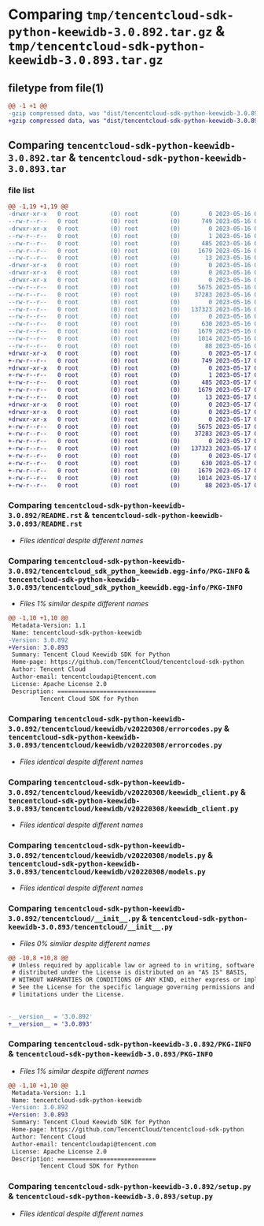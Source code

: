 # Comparing `tmp/tencentcloud-sdk-python-keewidb-3.0.892.tar.gz` & `tmp/tencentcloud-sdk-python-keewidb-3.0.893.tar.gz`

## filetype from file(1)

```diff
@@ -1 +1 @@
-gzip compressed data, was "dist/tencentcloud-sdk-python-keewidb-3.0.892.tar", last modified: Tue May 16 00:39:45 2023, max compression
+gzip compressed data, was "dist/tencentcloud-sdk-python-keewidb-3.0.893.tar", last modified: Wed May 17 03:34:23 2023, max compression
```

## Comparing `tencentcloud-sdk-python-keewidb-3.0.892.tar` & `tencentcloud-sdk-python-keewidb-3.0.893.tar`

### file list

```diff
@@ -1,19 +1,19 @@
-drwxr-xr-x   0 root         (0) root         (0)        0 2023-05-16 00:39:45.000000 tencentcloud-sdk-python-keewidb-3.0.892/
--rw-r--r--   0 root         (0) root         (0)      749 2023-05-16 00:39:45.000000 tencentcloud-sdk-python-keewidb-3.0.892/README.rst
-drwxr-xr-x   0 root         (0) root         (0)        0 2023-05-16 00:39:45.000000 tencentcloud-sdk-python-keewidb-3.0.892/tencentcloud_sdk_python_keewidb.egg-info/
--rw-r--r--   0 root         (0) root         (0)        1 2023-05-16 00:39:45.000000 tencentcloud-sdk-python-keewidb-3.0.892/tencentcloud_sdk_python_keewidb.egg-info/dependency_links.txt
--rw-r--r--   0 root         (0) root         (0)      485 2023-05-16 00:39:45.000000 tencentcloud-sdk-python-keewidb-3.0.892/tencentcloud_sdk_python_keewidb.egg-info/SOURCES.txt
--rw-r--r--   0 root         (0) root         (0)     1679 2023-05-16 00:39:45.000000 tencentcloud-sdk-python-keewidb-3.0.892/tencentcloud_sdk_python_keewidb.egg-info/PKG-INFO
--rw-r--r--   0 root         (0) root         (0)       13 2023-05-16 00:39:45.000000 tencentcloud-sdk-python-keewidb-3.0.892/tencentcloud_sdk_python_keewidb.egg-info/top_level.txt
-drwxr-xr-x   0 root         (0) root         (0)        0 2023-05-16 00:39:45.000000 tencentcloud-sdk-python-keewidb-3.0.892/tencentcloud/
-drwxr-xr-x   0 root         (0) root         (0)        0 2023-05-16 00:39:45.000000 tencentcloud-sdk-python-keewidb-3.0.892/tencentcloud/keewidb/
-drwxr-xr-x   0 root         (0) root         (0)        0 2023-05-16 00:39:45.000000 tencentcloud-sdk-python-keewidb-3.0.892/tencentcloud/keewidb/v20220308/
--rw-r--r--   0 root         (0) root         (0)     5675 2023-05-16 00:39:45.000000 tencentcloud-sdk-python-keewidb-3.0.892/tencentcloud/keewidb/v20220308/errorcodes.py
--rw-r--r--   0 root         (0) root         (0)    37283 2023-05-16 00:39:45.000000 tencentcloud-sdk-python-keewidb-3.0.892/tencentcloud/keewidb/v20220308/keewidb_client.py
--rw-r--r--   0 root         (0) root         (0)        0 2023-05-16 00:39:45.000000 tencentcloud-sdk-python-keewidb-3.0.892/tencentcloud/keewidb/v20220308/__init__.py
--rw-r--r--   0 root         (0) root         (0)   137323 2023-05-16 00:39:45.000000 tencentcloud-sdk-python-keewidb-3.0.892/tencentcloud/keewidb/v20220308/models.py
--rw-r--r--   0 root         (0) root         (0)        0 2023-05-16 00:39:45.000000 tencentcloud-sdk-python-keewidb-3.0.892/tencentcloud/keewidb/__init__.py
--rw-r--r--   0 root         (0) root         (0)      630 2023-05-16 00:39:45.000000 tencentcloud-sdk-python-keewidb-3.0.892/tencentcloud/__init__.py
--rw-r--r--   0 root         (0) root         (0)     1679 2023-05-16 00:39:45.000000 tencentcloud-sdk-python-keewidb-3.0.892/PKG-INFO
--rw-r--r--   0 root         (0) root         (0)     1014 2023-05-16 00:39:45.000000 tencentcloud-sdk-python-keewidb-3.0.892/setup.py
--rw-r--r--   0 root         (0) root         (0)       88 2023-05-16 00:39:45.000000 tencentcloud-sdk-python-keewidb-3.0.892/setup.cfg
+drwxr-xr-x   0 root         (0) root         (0)        0 2023-05-17 03:34:23.000000 tencentcloud-sdk-python-keewidb-3.0.893/
+-rw-r--r--   0 root         (0) root         (0)      749 2023-05-17 03:34:23.000000 tencentcloud-sdk-python-keewidb-3.0.893/README.rst
+drwxr-xr-x   0 root         (0) root         (0)        0 2023-05-17 03:34:23.000000 tencentcloud-sdk-python-keewidb-3.0.893/tencentcloud_sdk_python_keewidb.egg-info/
+-rw-r--r--   0 root         (0) root         (0)        1 2023-05-17 03:34:23.000000 tencentcloud-sdk-python-keewidb-3.0.893/tencentcloud_sdk_python_keewidb.egg-info/dependency_links.txt
+-rw-r--r--   0 root         (0) root         (0)      485 2023-05-17 03:34:23.000000 tencentcloud-sdk-python-keewidb-3.0.893/tencentcloud_sdk_python_keewidb.egg-info/SOURCES.txt
+-rw-r--r--   0 root         (0) root         (0)     1679 2023-05-17 03:34:23.000000 tencentcloud-sdk-python-keewidb-3.0.893/tencentcloud_sdk_python_keewidb.egg-info/PKG-INFO
+-rw-r--r--   0 root         (0) root         (0)       13 2023-05-17 03:34:23.000000 tencentcloud-sdk-python-keewidb-3.0.893/tencentcloud_sdk_python_keewidb.egg-info/top_level.txt
+drwxr-xr-x   0 root         (0) root         (0)        0 2023-05-17 03:34:23.000000 tencentcloud-sdk-python-keewidb-3.0.893/tencentcloud/
+drwxr-xr-x   0 root         (0) root         (0)        0 2023-05-17 03:34:23.000000 tencentcloud-sdk-python-keewidb-3.0.893/tencentcloud/keewidb/
+drwxr-xr-x   0 root         (0) root         (0)        0 2023-05-17 03:34:23.000000 tencentcloud-sdk-python-keewidb-3.0.893/tencentcloud/keewidb/v20220308/
+-rw-r--r--   0 root         (0) root         (0)     5675 2023-05-17 03:34:23.000000 tencentcloud-sdk-python-keewidb-3.0.893/tencentcloud/keewidb/v20220308/errorcodes.py
+-rw-r--r--   0 root         (0) root         (0)    37283 2023-05-17 03:34:23.000000 tencentcloud-sdk-python-keewidb-3.0.893/tencentcloud/keewidb/v20220308/keewidb_client.py
+-rw-r--r--   0 root         (0) root         (0)        0 2023-05-17 03:34:23.000000 tencentcloud-sdk-python-keewidb-3.0.893/tencentcloud/keewidb/v20220308/__init__.py
+-rw-r--r--   0 root         (0) root         (0)   137323 2023-05-17 03:34:23.000000 tencentcloud-sdk-python-keewidb-3.0.893/tencentcloud/keewidb/v20220308/models.py
+-rw-r--r--   0 root         (0) root         (0)        0 2023-05-17 03:34:23.000000 tencentcloud-sdk-python-keewidb-3.0.893/tencentcloud/keewidb/__init__.py
+-rw-r--r--   0 root         (0) root         (0)      630 2023-05-17 03:34:23.000000 tencentcloud-sdk-python-keewidb-3.0.893/tencentcloud/__init__.py
+-rw-r--r--   0 root         (0) root         (0)     1679 2023-05-17 03:34:23.000000 tencentcloud-sdk-python-keewidb-3.0.893/PKG-INFO
+-rw-r--r--   0 root         (0) root         (0)     1014 2023-05-17 03:34:23.000000 tencentcloud-sdk-python-keewidb-3.0.893/setup.py
+-rw-r--r--   0 root         (0) root         (0)       88 2023-05-17 03:34:23.000000 tencentcloud-sdk-python-keewidb-3.0.893/setup.cfg
```

### Comparing `tencentcloud-sdk-python-keewidb-3.0.892/README.rst` & `tencentcloud-sdk-python-keewidb-3.0.893/README.rst`

 * *Files identical despite different names*

### Comparing `tencentcloud-sdk-python-keewidb-3.0.892/tencentcloud_sdk_python_keewidb.egg-info/PKG-INFO` & `tencentcloud-sdk-python-keewidb-3.0.893/tencentcloud_sdk_python_keewidb.egg-info/PKG-INFO`

 * *Files 1% similar despite different names*

```diff
@@ -1,10 +1,10 @@
 Metadata-Version: 1.1
 Name: tencentcloud-sdk-python-keewidb
-Version: 3.0.892
+Version: 3.0.893
 Summary: Tencent Cloud Keewidb SDK for Python
 Home-page: https://github.com/TencentCloud/tencentcloud-sdk-python
 Author: Tencent Cloud
 Author-email: tencentcloudapi@tencent.com
 License: Apache License 2.0
 Description: ============================
         Tencent Cloud SDK for Python
```

### Comparing `tencentcloud-sdk-python-keewidb-3.0.892/tencentcloud/keewidb/v20220308/errorcodes.py` & `tencentcloud-sdk-python-keewidb-3.0.893/tencentcloud/keewidb/v20220308/errorcodes.py`

 * *Files identical despite different names*

### Comparing `tencentcloud-sdk-python-keewidb-3.0.892/tencentcloud/keewidb/v20220308/keewidb_client.py` & `tencentcloud-sdk-python-keewidb-3.0.893/tencentcloud/keewidb/v20220308/keewidb_client.py`

 * *Files identical despite different names*

### Comparing `tencentcloud-sdk-python-keewidb-3.0.892/tencentcloud/keewidb/v20220308/models.py` & `tencentcloud-sdk-python-keewidb-3.0.893/tencentcloud/keewidb/v20220308/models.py`

 * *Files identical despite different names*

### Comparing `tencentcloud-sdk-python-keewidb-3.0.892/tencentcloud/__init__.py` & `tencentcloud-sdk-python-keewidb-3.0.893/tencentcloud/__init__.py`

 * *Files 0% similar despite different names*

```diff
@@ -10,8 +10,8 @@
 # Unless required by applicable law or agreed to in writing, software
 # distributed under the License is distributed on an "AS IS" BASIS,
 # WITHOUT WARRANTIES OR CONDITIONS OF ANY KIND, either express or implied.
 # See the License for the specific language governing permissions and
 # limitations under the License.
 
 
-__version__ = '3.0.892'
+__version__ = '3.0.893'
```

### Comparing `tencentcloud-sdk-python-keewidb-3.0.892/PKG-INFO` & `tencentcloud-sdk-python-keewidb-3.0.893/PKG-INFO`

 * *Files 1% similar despite different names*

```diff
@@ -1,10 +1,10 @@
 Metadata-Version: 1.1
 Name: tencentcloud-sdk-python-keewidb
-Version: 3.0.892
+Version: 3.0.893
 Summary: Tencent Cloud Keewidb SDK for Python
 Home-page: https://github.com/TencentCloud/tencentcloud-sdk-python
 Author: Tencent Cloud
 Author-email: tencentcloudapi@tencent.com
 License: Apache License 2.0
 Description: ============================
         Tencent Cloud SDK for Python
```

### Comparing `tencentcloud-sdk-python-keewidb-3.0.892/setup.py` & `tencentcloud-sdk-python-keewidb-3.0.893/setup.py`

 * *Files identical despite different names*

